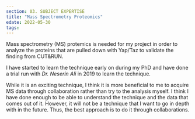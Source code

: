 ```yaml
---
section: 03. SUBJECT EXPERTISE
title: "Mass Spectrometry Proteomics"
edate: 2022-05-30
tags:
---
```


Mass spectrometry (MS) protemics is needed for my project in order to analyze the proteins that are pulled down with Yap/Taz to validate the finding from CUT&RUN.

I have started to learn the technique early on during my PhD and have done a trial run with _Dr. Neserin Ali_ in 2019 to learn the technique. 

While it is an exciting technique, I think it is more beneficial to me to acquire MS data through collaboration rather than try to the analysis myself. I think I have done enough to be able to understand the technique and the data that comes out of it. However, it will not be a technique that I want to go in depth with in the future. Thus, the best approach is to do it through collaborations.